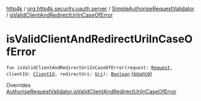[http4k](../../index.md) / [org.http4k.security.oauth.server](../index.md) / [SimpleAuthoriseRequestValidator](index.md) / [isValidClientAndRedirectUriInCaseOfError](./is-valid-client-and-redirect-uri-in-case-of-error.md)

# isValidClientAndRedirectUriInCaseOfError

`fun isValidClientAndRedirectUriInCaseOfError(request: `[`Request`](../../org.http4k.core/-request/index.md)`, clientId: `[`ClientId`](../-client-id/index.md)`, redirectUri: `[`Uri`](../../org.http4k.core/-uri/index.md)`): `[`Boolean`](https://kotlinlang.org/api/latest/jvm/stdlib/kotlin/-boolean/index.html) [(source)](https://github.com/http4k/http4k/blob/master/http4k-security-oauth/src/main/kotlin/org/http4k/security/oauth/server/SimpleAuthoriseRequestValidator.kt#L11)

Overrides [AuthoriseRequestValidator.isValidClientAndRedirectUriInCaseOfError](../-authorise-request-validator/is-valid-client-and-redirect-uri-in-case-of-error.md)

